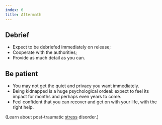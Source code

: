 ```yaml
---
index: 6
title: Aftermath
---
```

## Debrief

*	Expect to be debriefed immediately on release; 
*	Cooperate with the authorities;
*	Provide as much detail as you can.

## Be patient

*	You may not get the quiet and privacy you want immediately. 
*	Being kidnapped is a huge psychological ordeal: expect to feel its impact for months and perhaps even years to come. 
*	Feel confident that you can recover and get on with your life, with the right help.

(Learn about post-traumatic [stress](umbrella://lesson/stress/2) disorder.)